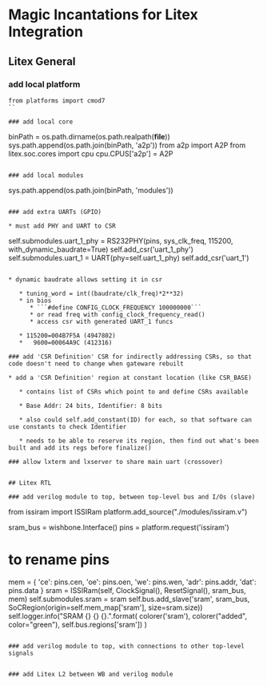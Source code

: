 # Magic Incantations for Litex Integration

## Litex General

### add local platform

```
from platforms import cmod7
``

### add local core

```
binPath = os.path.dirname(os.path.realpath(__file__))
sys.path.append(os.path.join(binPath, 'a2p'))
from a2p import A2P
from litex.soc.cores import cpu
cpu.CPUS['a2p'] = A2P
```

### add local modules

```
sys.path.append(os.path.join(binPath, 'modules'))
```

### add extra UARTs (GPIO)

* must add PHY and UART to CSR

```
self.submodules.uart_1_phy = RS232PHY(pins, sys_clk_freq, 115200, with_dynamic_baudrate=True)
self.add_csr('uart_1_phy')
self.submodules.uart_1 = UART(phy=self.uart_1_phy)
self.add_csr('uart_1')
```

* dynamic baudrate allows setting it in csr

   * tuning_word = int((baudrate/clk_freq)*2**32)
   * in bios
      * ```#define CONFIG_CLOCK_FREQUENCY 100000000```
      * or read freq with config_clock_frequency_read()
      * access csr with generated UART_1 funcs

   * 115200=004B7F5A (4947802)
   *   9600=00064A9C (412316)

### add 'CSR Definition' CSR for indirectly addressing CSRs, so that code doesn't need to change when gateware rebuilt

* add a 'CSR Definition' region at constant location (like CSR_BASE)

   * contains list of CSRs which point to and define CSRs available

   * Base Addr: 24 bits, Identifier: 8 bits

   * also could self.add_constant(ID) for each, so that software can use constants to check Identifier

   * needs to be able to reserve its region, then find out what's been built and add its regs before finalize()

### allow lxterm and lxserver to share main uart (crossover)


## Litex RTL

### add verilog module to top, between top-level bus and I/Os (slave)

```
from issiram import ISSIRam
platform.add_source("./modules/issiram.v")

sram_bus = wishbone.Interface()
pins = platform.request('issiram')
# to rename pins
mem = {
         'ce': pins.cen,
         'oe': pins.oen,
         'we': pins.wen,
         'adr': pins.addr,
         'dat': pins.data
}
sram = ISSIRam(self, ClockSignal(), ResetSignal(), sram_bus, mem)
self.submodules.sram = sram
self.bus.add_slave('sram', sram_bus, SoCRegion(origin=self.mem_map['sram'], size=sram.size))
self.logger.info("SRAM {} {} {}.".format(
   colorer('sram'),
   colorer("added", color="green"),
   self.bus.regions['sram'])
)
```

### add verilog module to top, with connections to other top-level signals


### add Litex L2 between WB and verilog module


